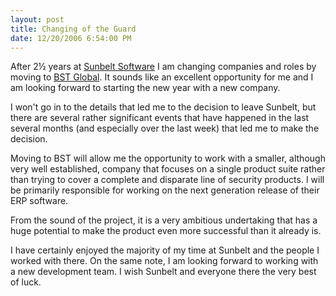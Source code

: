 ```yaml
---
layout: post
title: Changing of the Guard
date: 12/20/2006 6:54:00 PM
---
```


After 2½ years at [Sunbelt Software](http://www.sunbelt-software.com "Sunbelt Software") I am changing companies and roles by moving to [BST Global](http://www.bstglobal.com "BST Global"). It sounds like an excellent opportunity for me and I am looking forward to starting the new year with a new company.

I won't go in to the details that led me to the decision to leave Sunbelt, but there are several rather significant events that have happened in the last several months (and especially over the last week) that led me to make the decision.

Moving to BST will allow me the opportunity to work with a smaller, although very well established, company that focuses on a single product suite rather than trying to cover a complete and disparate line of security products. I will be primarily responsible for working on the next generation release of their ERP software.

From the sound of the project, it is a very ambitious undertaking that has a huge potential to make the product even more successful than it already is.

I have certainly enjoyed the majority of my time at Sunbelt and the people I worked with there. On the same note, I am looking forward to working with a new development team. I wish Sunbelt and everyone there the very best of luck.
